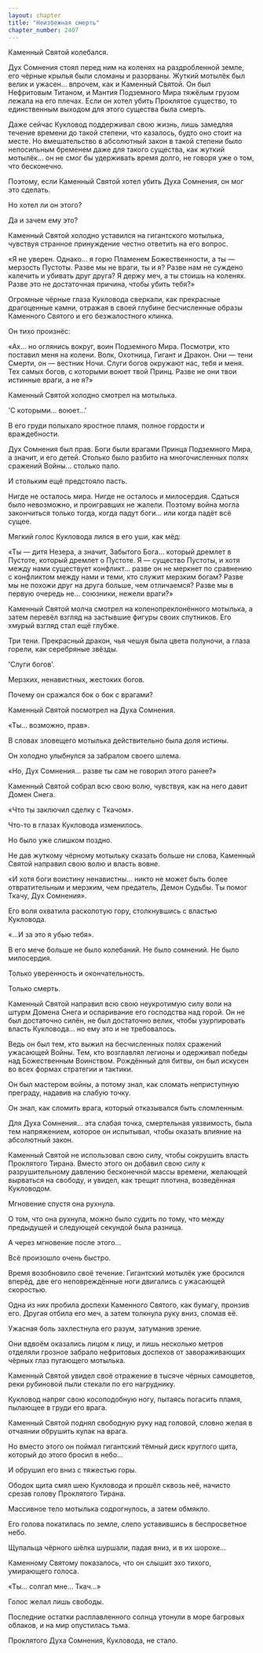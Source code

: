 ```yaml
---
layout: chapter
title: "Неизбежная смерть"
chapter_number: 2407
---
```




Каменный Святой колебался.

Дух Сомнения стоял перед ним на коленях на раздробленной земле, его чёрные крылья были сломаны и разорваны. Жуткий мотылёк был велик и ужасен... впрочем, как и Каменный Святой. Он был Нефритовым Титаном, и Мантия Подземного Мира тяжёлым грузом лежала на его плечах. Если он хотел убить Проклятое существо, то единственным выходом для этого существа была смерть.

Даже сейчас Кукловод поддерживал свою жизнь, лишь замедляя течение времени до такой степени, что казалось, будто оно стоит на месте. Но вмешательство в абсолютный закон в такой степени было непосильным бременем даже для такого существа, как жуткий мотылёк... он не смог бы удерживать время долго, не говоря уже о том, что бесконечно.

Поэтому, если Каменный Святой хотел убить Духа Сомнения, он мог это сделать.

Но хотел ли он этого?

Да и зачем ему это?

Каменный Святой холодно уставился на гигантского мотылька, чувствуя странное принуждение честно ответить на его вопрос.

«Я не уверен. Однако... я горю Пламенем Божественности, а ты — мерзость Пустоты. Разве мы не враги, ты и я? Разве нам не суждено калечить и убивать друг друга? Я держу меч, а ты стоишь на коленях. Разве это не достаточная причина, чтобы убить тебя?»

Огромные чёрные глаза Кукловода сверкали, как прекрасные драгоценные камни, отражая в своей глубине бесчисленные образы Каменного Святого и его безжалостного клинка.

Он тихо произнёс:

«Ах... но оглянись вокруг, воин Подземного Мира. Посмотри, кто поставил меня на колени. Волк, Охотница, Гигант и Дракон. Они — тени Смерти, он — вестник Ночи. Слуги богов окружают нас, тебя и меня. Тех самых богов, с которыми воюет твой Принц. Разве не они твои истинные враги, а не я?»

Каменный Святой холодно смотрел на мотылька.

'С которыми... воюет...'

В его груди полыхало яростное пламя, полное гордости и враждебности.

Дух Сомнения был прав. Боги были врагами Принца Подземного Мира, а значит, и его детей. Столько было разбито на многочисленных полях сражений Войны... столько пало.

И стольким ещё предстояло пасть.

Нигде не осталось мира. Нигде не осталось и милосердия. Сдаться было невозможно, и проигравших не жалели. Поэтому война могла закончиться только тогда, когда падут боги... или когда падёт всё сущее.

Мягкий голос Кукловода лился в его уши, как мёд:

«Ты — дитя Незера, а значит, Забытого Бога... который дремлет в Пустоте, который дремлет о Пустоте. Я — существо Пустоты, и хотя между нами существует конфликт... разве он не меркнет по сравнению с конфликтом между нами и теми, кто служит мерзким богам? Разве мы не похожи друг на друга больше, чем отличаемся? Разве мы в первую очередь не... союзники, нежели враги?»

Каменный Святой молча смотрел на коленопреклонённого мотылька, а затем перевёл взгляд на застывшие фигуры своих спутников. Его хмурый взгляд стал ещё глубже.

Три тени. Прекрасный дракон, чья чешуя была цвета полуночи, а глаза горели, как серебряные звёзды.

'Слуги богов'.

Мерзких, ненавистных, жестоких богов.

Почему он сражался бок о бок с врагами?

Каменный Святой посмотрел на Духа Сомнения.

«Ты... возможно, прав».

В словах зловещего мотылька действительно была доля истины.

Он холодно улыбнулся за забралом своего шлема.

«Но, Дух Сомнения... разве ты сам не говорил этого ранее?»

Каменный Святой собрал всю свою волю, чувствуя, как на него давит Домен Снега.

«Что ты заключил сделку с Ткачом».

Что-то в глазах Кукловода изменилось.

Но было уже слишком поздно.

Не дав жуткому чёрному мотыльку сказать больше ни слова, Каменный Святой направил свою волю и власть вовне.

«И хотя боги воистину ненавистны... никто не может быть более отвратительным и мерзким, чем предатель, Демон Судьбы. Ты помог Ткачу, Дух Сомнения».

Его воля охватила расколотую гору, столкнувшись с властью Кукловода.

«...И за это я убью тебя».

В его мече больше не было колебаний. Не было сомнений. Не было милосердия.

Только уверенность и окончательность.

Только смерть.

Каменный Святой направил всю свою неукротимую силу воли на штурм Домена Снега и оспаривание его господства над горой. Он не был достаточно силён, не был достаточно велик, чтобы узурпировать власть Кукловода... но ему это и не требовалось.

Ведь он был тем, кто выжил на бесчисленных полях сражений ужасающей Войны. Тем, кто возглавлял легионы и одерживал победы над Божественным Воинством. Рождённый для битвы, он был искусен во всех формах стратегии и тактики.

Он был мастером войны, а потому знал, как сломать неприступную преграду, надавив на слабую точку.

Он знал, как сломить врага, который отказывался быть сломленным.

Для Духа Сомнения... эта слабая точка, смертельная уязвимость, была тем напряжением, которое он испытывал, чтобы оказать влияние на абсолютный закон.

Каменный Святой не использовал свою силу, чтобы сокрушить власть Проклятого Тирана. Вместо этого он добавил свою силу к разрушительному давлению бесконечной массы времени, желающей вырваться на свободу, и увидел, как трещит плотина, возведённая Кукловодом.

Мгновение спустя она рухнула.

О том, что она рухнула, можно было судить по тому, что между предыдущей и следующей секундой была разница.

А через мгновение после этого...

Всё произошло очень быстро.

Время возобновило своё течение. Гигантский мотылёк уже бросился вперёд, две его неповреждённые ноги двигались с ужасающей скоростью.

Одна из них пробила доспехи Каменного Святого, как бумагу, пронзив его. Другая отбила его меч, а затем толкнула руку вниз, сломав её.

Ужасная боль захлестнула его разум, затуманив зрение.

Они вдвоём оказались лицом к лицу, и лишь несколько метров отделяли грозное забрало нефритовых доспехов от завораживающих чёрных глаз пугающего мотылька.

Каменный Святой увидел своё отражение в тысяче чёрных самоцветов, реки рубиновой пыли стекали по его нагруднику.

Кукловод напряг свою косоподобную ногу, пытаясь погасить пламя, пылающее в груди его врага.

Каменный Святой поднял свободную руку над головой, словно желая в отчаянии обрушить кулак на врага.

Но вместо этого он поймал гигантский тёмный диск круглого щита, который до этого бросил в небо...

И обрушил его вниз с тяжестью горы.

Ободок щита смял шею Кукловода и прошёл сквозь неё, начисто срезав голову Проклятого Тирана.

Массивное тело мотылька содрогнулось, а затем обмякло.

Его голова покатилась по земле, слепо уставившись в беспросветное небо.

Щупальца чёрного шёлка шуршали, падая вниз, и в их шорохе...

Каменному Святому показалось, что он слышит эхо тихого, умирающего голоса.

«Ты... солгал мне... Ткач...»

Голос желал лишь свободы.

Последние остатки расплавленного солнца утонули в море багровых облаков, и на мир опустилась тьма.

Проклятого Духа Сомнения, Кукловода, не стало.

